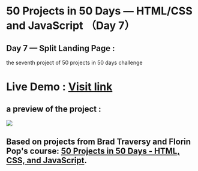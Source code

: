 # 50 Projects in 50 Days — HTML/CSS and JavaScript （Day 7）
## Day 7 — Split Landing Page :

the seventh project of 50 projects in 50 days challenge

# Live Demo : <a href="https://abdellahak.github.io/50projects50days-Day7/">Visit link</a>

## a preview of the project :

![](https://github.com/abdellahak/50projects50days-Day7/blob/main/Day7Project.gif)

## Based on projects from Brad Traversy and Florin Pop's course: <a href="https://50projects50days.com">50 Projects in 50 Days - HTML, CSS, and JavaScript</a>.
